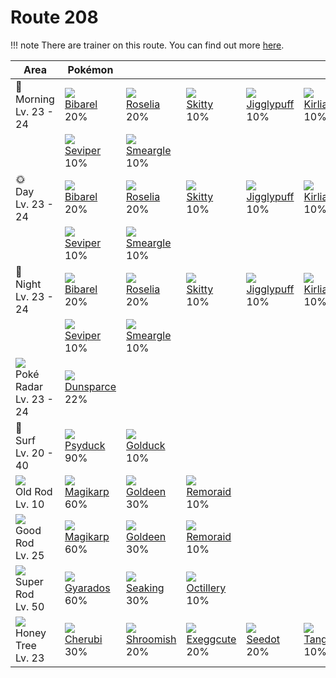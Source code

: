 # Route 208

!!! note
    There are trainer on this route. You can find out more [here](../../trainer_changes/route_208/).


Area                                          | Pokémon                          | &nbsp;                           | &nbsp;                           | &nbsp;                            | &nbsp;                         | &nbsp;                          | 
---                                           | ---                              | ---                              | ---                              | ---                               | ---                            | ---                             | 
🌅<br>Morning<br>Lv. 23 - 24                   | ![][400]<br> [Bibarel]<br> 20%   | ![][315]<br> [Roselia]<br> 20%   | ![][300]<br> [Skitty]<br> 10%    | ![][039]<br> [Jigglypuff]<br> 10% | ![][281]<br> [Kirlia]<br> 10%  | ![][335]<br> [Zangoose]<br> 10% | 
&nbsp;                                        | ![][336]<br> [Seviper]<br> 10%   | ![][235]<br> [Smeargle]<br> 10%  | &nbsp;                           | &nbsp;                            | &nbsp;                         | &nbsp;                          | 
🌞<br>Day<br>Lv. 23 - 24                       | ![][400]<br> [Bibarel]<br> 20%   | ![][315]<br> [Roselia]<br> 20%   | ![][300]<br> [Skitty]<br> 10%    | ![][039]<br> [Jigglypuff]<br> 10% | ![][281]<br> [Kirlia]<br> 10%  | ![][335]<br> [Zangoose]<br> 10% | 
&nbsp;                                        | ![][336]<br> [Seviper]<br> 10%   | ![][235]<br> [Smeargle]<br> 10%  | &nbsp;                           | &nbsp;                            | &nbsp;                         | &nbsp;                          | 
🌙<br>Night<br>Lv. 23 - 24                     | ![][400]<br> [Bibarel]<br> 20%   | ![][315]<br> [Roselia]<br> 20%   | ![][300]<br> [Skitty]<br> 10%    | ![][039]<br> [Jigglypuff]<br> 10% | ![][281]<br> [Kirlia]<br> 10%  | ![][335]<br> [Zangoose]<br> 10% | 
&nbsp;                                        | ![][336]<br> [Seviper]<br> 10%   | ![][235]<br> [Smeargle]<br> 10%  | &nbsp;                           | &nbsp;                            | &nbsp;                         | &nbsp;                          | 
![][poke-radar]<br> Poké Radar<br>Lv. 23 - 24 | ![][206]<br> [Dunsparce]<br> 22% | &nbsp;                           | &nbsp;                           | &nbsp;                            | &nbsp;                         | &nbsp;                          | 
🌊<br> Surf<br>Lv. 20 - 40                     | ![][054]<br> [Psyduck]<br> 90%   | ![][055]<br> [Golduck]<br> 10%   | &nbsp;                           | &nbsp;                            | &nbsp;                         | &nbsp;                          | 
![][old-rod]<br>Old Rod<br>Lv. 10             | ![][129]<br> [Magikarp]<br> 60%  | ![][118]<br> [Goldeen]<br> 30%   | ![][223]<br> [Remoraid]<br> 10%  | &nbsp;                            | &nbsp;                         | &nbsp;                          | 
![][good-rod]<br>Good Rod<br>Lv. 25           | ![][129]<br> [Magikarp]<br> 60%  | ![][118]<br> [Goldeen]<br> 30%   | ![][223]<br> [Remoraid]<br> 10%  | &nbsp;                            | &nbsp;                         | &nbsp;                          | 
![][super-rod]<br>Super Rod<br>Lv. 50         | ![][130]<br> [Gyarados]<br> 60%  | ![][119]<br> [Seaking]<br> 30%   | ![][224]<br> [Octillery]<br> 10% | &nbsp;                            | &nbsp;                         | &nbsp;                          | 
![][honey]<br> Honey Tree<br>Lv. 23           | ![][420]<br> [Cherubi]<br> 30%   | ![][285]<br> [Shroomish]<br> 20% | ![][102]<br> [Exeggcute]<br> 20% | ![][273]<br> [Seedot]<br> 20%     | ![][114]<br> [Tangela]<br> 10% | &nbsp;                          | 

[Jigglypuff]: ../../pokemon_changes/039/
[Psyduck]: ../../pokemon_changes/054/
[Golduck]: ../../pokemon_changes/055/
[Exeggcute]: ../../pokemon_changes/102/
[Tangela]: ../../pokemon_changes/114/
[Goldeen]: ../../pokemon_changes/118/
[Seaking]: ../../pokemon_changes/119/
[Magikarp]: ../../pokemon_changes/129/
[Gyarados]: ../../pokemon_changes/130/
[Dunsparce]: ../../pokemon_changes/206/
[Remoraid]: ../../pokemon_changes/223/
[Octillery]: ../../pokemon_changes/224/
[Smeargle]: ../../pokemon_changes/235/
[Seedot]: ../../pokemon_changes/273/
[Kirlia]: ../../pokemon_changes/281/
[Shroomish]: ../../pokemon_changes/285/
[Skitty]: ../../pokemon_changes/300/
[Roselia]: ../../pokemon_changes/315/
[Zangoose]: ../../pokemon_changes/335/
[Seviper]: ../../pokemon_changes/336/
[Bibarel]: ../../pokemon_changes/400/
[Cherubi]: ../../pokemon_changes/420/
[good-rod]: ../img/items/good-rod.png
[honey]: ../img/items/honey.png
[old-rod]: ../img/items/old-rod.png
[poke-radar]: ../img/items/poke-radar.png
[super-rod]: ../img/items/super-rod.png
[039]: ../img/pokemon/039.png
[054]: ../img/pokemon/054.png
[055]: ../img/pokemon/055.png
[102]: ../img/pokemon/102.png
[114]: ../img/pokemon/114.png
[118]: ../img/pokemon/118.png
[119]: ../img/pokemon/119.png
[129]: ../img/pokemon/129.png
[130]: ../img/pokemon/130.png
[206]: ../img/pokemon/206.png
[223]: ../img/pokemon/223.png
[224]: ../img/pokemon/224.png
[235]: ../img/pokemon/235.png
[273]: ../img/pokemon/273.png
[281]: ../img/pokemon/281.png
[285]: ../img/pokemon/285.png
[300]: ../img/pokemon/300.png
[315]: ../img/pokemon/315.png
[335]: ../img/pokemon/335.png
[336]: ../img/pokemon/336.png
[400]: ../img/pokemon/400.png
[420]: ../img/pokemon/420.png

